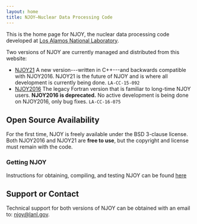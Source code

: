 ```yaml
---
layout: home
title: NJOY—Nuclear Data Processing Code
---
```


This is the home page for NJOY, the nuclear data processing code developed at [Los Alamos National Laboratory](http://www.lanl.gov).

Two versions of NJOY are currently managed and distributed from this website:

 - [NJOY21](https://njoy.github.io/NJOY21) A new version---written in C++---and backwards compatible with NJOY2016. NJOY21 is the future of NJOY and is where all development is currently being done.
   `LA-CC-15-092`
 - [NJOY2016](https://njoy.github.io/NJOY2016) The legacy Fortran version that is familiar to long-time NJOY users. **NJOY2016 is deprecated.** No active development is being done on NJOY2016, only bug fixes.
   `LA-CC-16-075`

## Open Source Availability
For the first time, NJOY is freely available under the BSD 3-clause license. Both NJOY2016 and NJOY21 are **free to use**, but the copyright and license must remain with the code.

### Getting NJOY
Instructions for obtaining, compiling, and testing NJOY can be found [here](https://docs.njoy21.io/install.html)

## Support or Contact
Technical support for both versions of NJOY can be obtained with an email to: [njoy@lanl.gov](mailto:njoy@lanl.gov).
